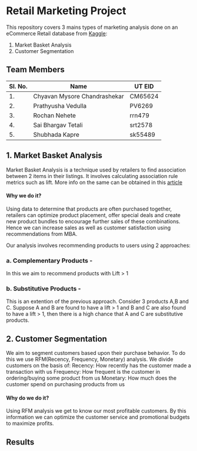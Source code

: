 # Retail Marketing Project

This repository covers 3 mains types of marketing analysis done on an eCommerce Retail database from [Kaggle](https://www.kaggle.com/datasets/ilkeryildiz/online-retail-listing):
1. Market Basket Analysis
2. Customer Segmentation

## Team Members

| Sl. No.      | Name | UT EID |
| --- | --- | --- |
| 1. | Chyavan Mysore Chandrashekar | CM65624 |
| 2. | Prathyusha Vedulla | PV6269 |
| 3. | Rochan Nehete | rrn479 |
| 4. | Sai Bhargav Tetali | srt2578 |
| 5. | Shubhada Kapre | sk55489 |


## 1. Market Basket Analysis 

Market Basket Analysis is a technique used by retailers to find association between 2 items in their listings. It involves calculating association rule metrics such as lift. More info on the same can be obtained in this [article](https://towardsdatascience.com/a-gentle-introduction-on-market-basket-analysis-association-rules-fa4b986a40ce)

#### Why we do it? 
Using data to determine that products are often purchased together, retailers can optimize product placement, offer special deals and create new product bundles to encourage further sales of these combinations. Hence we can increase sales as well as customer satisfaction using recommendations from MBA. 

Our analysis involves recommending products to users using 2 approaches:
### a. Complementary Products - 
In this we aim to recommend products with Lift > 1 

### b. Substitutive Products - 
This is an extention of the previous approach. Consider 3 products A,B and C. Suppose A and B are found to have a lift > 1 and B and C are also found to have a lift > 1, then there is a high chance that A and C are substitutive products. 

## 2. Customer Segmentation

We aim to segment customers based upon their purchase behavior. To do this we use RFM(Recency, Frequency, Monetary) analysis. We divide customers on the basis of:
Recency: How recently has the customer made a transaction with us
Frequency: How frequent is the customer in ordering/buying some product from us
Monetary: How much does the customer spend on purchasing products from us


#### Why do we do it?

Using RFM analysis we get to know our most profitable customers. By this information we can optimize the customer service and promotional budgets to maximize profits. 

## Results
